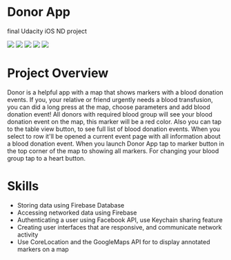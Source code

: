 # Donor App
final Udacity iOS ND project

![](https://raw.githubusercontent.com/sokravtsov/Donor-App-/master/Screenshots/sh1.jpg)
![](https://raw.githubusercontent.com/sokravtsov/Donor-App-/master/Screenshots/sh2.jpg)
![](https://raw.githubusercontent.com/sokravtsov/Donor-App-/master/Screenshots/sh3.jpg)
![](https://raw.githubusercontent.com/sokravtsov/Donor-App-/master/Screenshots/sh4.jpg)
![](https://raw.githubusercontent.com/sokravtsov/Donor-App-/master/Screenshots/sh5.jpg)

# Project Overview
Donor is a helpful app with a map that shows markers with a blood donation events. If you, your relative or friend urgently needs a blood transfusion, you can did a long press at the map, choose parameters and add blood donation event! All donors with required blood group will see your blood donation event on the map, this marker will be a red color. Also you can tap to the table view button, to see full list of blood donation events. When you select to row it'll be opened a current event page with all information about a blood donation event. When you launch Donor App tap to marker button in the top corner of the map to showing all markers. For changing your blood group tap to a heart button.

# Skills
- Storing data using Firebase Database
- Accessing networked data using Firebase
- Authenticating a user using Facebook API, use Keychain sharing feature
- Creating user interfaces that are responsive, and communicate network activity
- Use CoreLocation and the GoogleMaps API for to display annotated markers on a map


